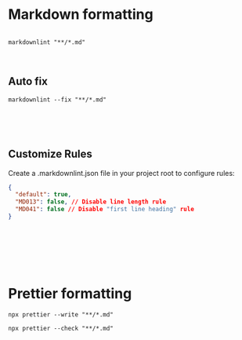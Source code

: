 # Markdown formatting

```npm install -g markdownlint-cli

```

```
markdownlint "**/*.md"
```

&nbsp;

## Auto fix

```
markdownlint --fix "**/*.md"
```

&nbsp;

&nbsp;

## Customize Rules

Create a .markdownlint.json file in your project root to configure rules:

```json
{
  "default": true,
  "MD013": false, // Disable line length rule
  "MD041": false // Disable "first line heading" rule
}
```

&nbsp;

&nbsp;

&nbsp;

# Prettier formatting

```
npx prettier --write "**/*.md"
```

```
npx prettier --check "**/*.md"
```

